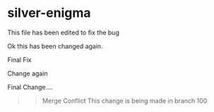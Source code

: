 # silver-enigma
This file has been edited to fix the bug

Ok this has been changed again.

Final Fix

Change again


Final Change....

>> Merge Conflict
This change is being made in branch 100
